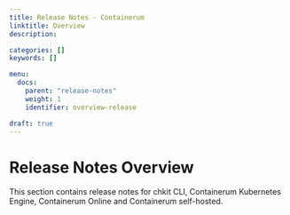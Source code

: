 ```yaml
---
title: Release Notes - Containerum
linktitle: Overview
description:

categories: []
keywords: []

menu:
  docs:
    parent: "release-notes"
    weight: 1
    identifier: overview-release

draft: true
---
```


# Release Notes Overview

This section contains release notes for chkit CLI, Containerum Kubernetes Engine, Containerum Online and Containerum self-hosted.

